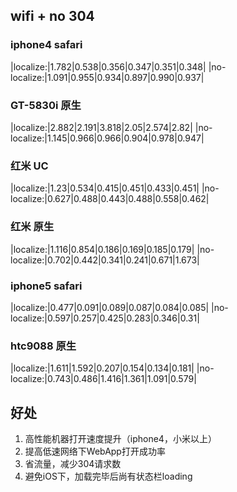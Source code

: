 ## wifi + no 304

### iphone4 safari
|localize:|1.782|0.538|0.356|0.347|0.351|0.348|
|no-localize:|1.091|0.955|0.934|0.897|0.990|0.937|

### GT-5830i 原生
|localize:|2.882|2.191|3.818|2.05|2.574|2.82|
|no-localize:|1.145|0.966|0.966|0.904|0.978|0.947|

### 红米 UC
|localize:|1.23|0.534|0.415|0.451|0.433|0.451|
|no-localize:|0.627|0.488|0.443|0.488|0.558|0.462|

### 红米 原生
|localize:|1.116|0.854|0.186|0.169|0.185|0.179|
|no-localize:|0.702|0.442|0.341|0.241|0.671|1.673|

### iphone5 safari
|localize:|0.477|0.091|0.089|0.087|0.084|0.085|
|no-localize:|0.597|0.257|0.425|0.283|0.346|0.31|

### htc9088 原生
|localize:|1.611|1.592|0.207|0.154|0.134|0.181|
|no-localize:|0.743|0.486|1.416|1.361|1.091|0.579|


## 好处
1. 高性能机器打开速度提升（iphone4，小米以上）
2. 提高低速网络下WebApp打开成功率
3. 省流量，减少304请求数
4. 避免iOS下，加载完毕后尚有状态栏loading


